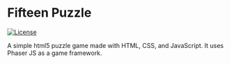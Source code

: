 # Fifteen Puzzle

[![License](https://img.shields.io/github/license/richterich/js-15-puzzle.svg?style=popout)](LICENSE)

A simple html5 puzzle game made with HTML, CSS, and JavaScript. It uses Phaser JS as a game framework.
